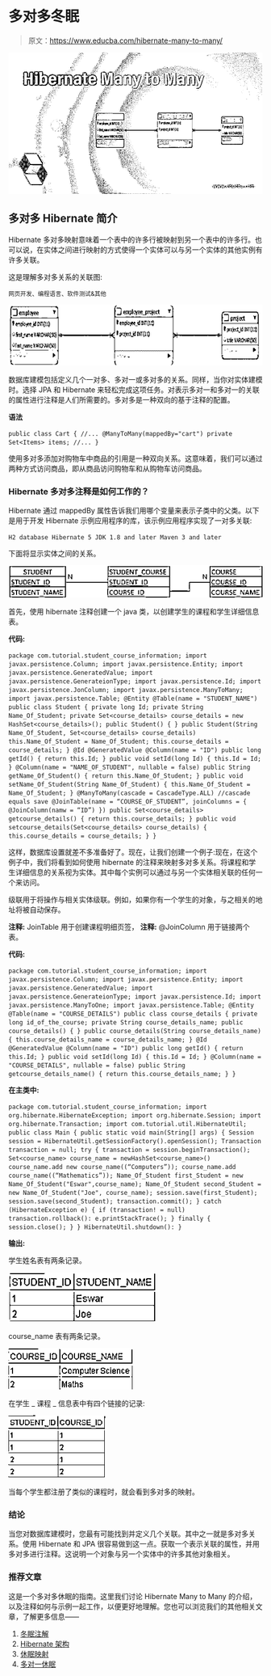 # 多对多冬眠

> 原文：<https://www.educba.com/hibernate-many-to-many/>

![Hibernate Many to Many](img/ebd212ee8423edb5150daece1ae30733.png)



## 多对多 Hibernate 简介

Hibernate 多对多映射意味着一个表中的许多行被映射到另一个表中的许多行。也可以说，在实体之间进行映射的方式使得一个实体可以与另一个实体的其他实例有许多关联。

这是理解多对多关系的关联图:

<small>网页开发、编程语言、软件测试&其他</small>

![Hibernate Many to Many - 1](img/cffe507f0f0e13a375c42276076bf2ce.png)



数据库建模包括定义几个一对多、多对一或多对多的关系。同样，当你对实体建模时。选择 JPA 和 Hibernate 来轻松完成这项任务。对表示多对一和多对一的关联的属性进行注释是人们所需要的。多对多是一种双向的基于注释的配置。

**语法**

`public class Cart {
//...
@ManyToMany(mappedBy="cart")
private Set<Items> items;
//...
}`

使用多对多添加对购物车中商品的引用是一种双向关系。这意味着，我们可以通过两种方式访问商品，即从商品访问购物车和从购物车访问商品。

### Hibernate 多对多注释是如何工作的？

Hibernate 通过 mappedBy 属性告诉我们用哪个变量来表示子类中的父类。以下是用于开发 Hibernate 示例应用程序的库，该示例应用程序实现了一对多关联:

`H2 database
Hibernate 5
JDK 1.8 and later
Maven 3 and later`

下面将显示实体之间的关系。

![Hibernate Many to Many - 2](img/e8c31d619eb61ab326412cd288321d5c.png)



首先，使用 hibernate 注释创建一个 java 类，以创建学生的课程和学生详细信息表。

**代码:**

`package com.tutorial.student_course_information;
import javax.persistence.Column;
import javax.persistence.Entity;
import javax.persistence.GeneratedValue;
import javax.persistence.GenerateionType;
import javax.persistence.Id;
import javax.persistence.JonColumn;
import javax.persistence.ManyToMany;
import javax.persistence.Table;
@Entity
@Table(name = "STUDENT_NAME")
public class Student {
private long Id;
private String Name_Of_Student;
private Set<course_details> course_details = new HashSet<course_details>();
public Student() {
}
public Student(String Name_Of_Student, Set<course_details> course_details)
this.Name_Of_Student = Name_Of_Student;
this.course_details = course_details;
}
@Id
@GeneratedValue
@Column(name = "ID")
public long getId() {
return this.Id;
}
public void setId(long Id) {
this.Id = Id;
}
@Column(name = "NAME_OF_STUDENT", nullable = false)
public String getName_Of_Student() {
return this.Name_Of_Student;
}
public void setName_Of_Student(String Name_Of_Student) {
this.Name_Of_Student = Name_Of_Student;
}
@ManyToMany(cascade = CascadeType.ALL) //cascade equals save
@JoinTable(name = “COURSE_OF_STUDENT”, joinColumns = { @JoinColumn(namw = “ID”) })
public Set<course_details> getcourse_details() {
return this.course_details;
}
public void setcourse_details(Set<course_details> course_details) {
this.course_details = course_details;
}
}`

这样，数据库设置就差不多准备好了。现在，让我们创建一个例子:现在，在这个例子中，我们将看到如何使用 hibernate 的注释来映射多对多关系。将课程和学生详细信息的关系视为实体。其中每个实例可以通过与另一个实体相关联的任何一个来访问。

级联用于将操作与相关实体级联。例如，如果你有一个学生的对象，与之相关的地址将被自动保存。

**注释:** JoinTable 用于创建课程明细页签，
**注释:** @JoinColumn 用于链接两个表。

**代码:**

`package com.tutorial.student_course_information;
import javax.persistence.Column;
import javax.persistence.Entity;
import javax.persistence.GeneratedValue;
import javax.persistence.GenerateionType;
import javax.persistence.Id;
import javax.persistence.ManyToOne;
import javax.persistence.Table;
@Entity
@Table(name = "COURSE_DETAILS")
public class course_details {
private long id_of_the_course;
private String course_details_name;
public course_details() {
}
public course_details(String course_details_name) {
this.course_details_name = course_details_name;
}
@Id
@GeneratedValue
@Column(name = "ID")
public long getId() {
return this.Id;
}
public void setId(long Id) {
this.Id = Id;
}
@Column(name = "COURSE_DETAILS", nullable = false)
public String getcourse_details_name() {
return this.course_details_name;
}
}`

**在主类中:**

`package com.tutorial.student_course_information;
import org.hibernate.HibernateException;
import org.hibernate.Session;
import org.hibernate.Transaction;
import com.tutorial.util.HibernateUtil;
public class Main {
public static void main(String[] args) {
Session session = HibernateUtil.getSessionFactory().openSession();
Transaction transaction = null;
try {
transaction = session.beginTransaction();
Set<course_name> course_name = newHashSet<course_name>()
course_name.add new course_name((“Computers”));
course_name.add course_name((“Mathematics”));
Name_Of_Student first_Student = new Name_Of_Student("Eswar",course_name);
Name_Of_Student second_Student = new Name_Of_Student("Joe", course_name);
session.save(first_Student);
session.save(second_Student);
transaction.commit();
} catch (HibernateException e) {
if (transaction! = null)
transaction.rollback():
e.printStackTrace();
} finally {
session.close();
}
}
HibernateUtil.shutdown():
}`

**输出:**

学生姓名表有两条记录。

![Hibernate Many to Many - 3](img/186fd9622ef4994c8beb206e5c5d4787.png)



course_name 表有两条记录。

![two records](img/a813a3c96a3830cadc4e404905de40be.png)



在学生 _ 课程 _ 信息表中有四个链接的记录:

![four records](img/4b5b42cfe11349b334bfa8c3c835043c.png)



当每个学生都注册了类似的课程时，就会看到多对多的映射。

### 结论

当您对数据库建模时，您最有可能找到并定义几个关联。其中之一就是多对多关系。使用 Hibernate 和 JPA 很容易做到这一点。获取一个表示关联的属性，并用多对多进行注释。这说明一个对象与另一个实体中的许多其他对象相关。

### 推荐文章

这是一个多对多休眠的指南。这里我们讨论 Hibernate Many to Many 的介绍，以及注释如何与示例一起工作，以便更好地理解。您也可以浏览我们的其他相关文章，了解更多信息——

1.  [冬眠注解](https://www.educba.com/hibernate-annotations/)
2.  [Hibernate 架构](https://www.educba.com/hibernate-architecture/)
3.  [休眠映射](https://www.educba.com/hibernate-mapping/)
4.  [多对一休眠](https://www.educba.com/hibernate-many-to-one/)





